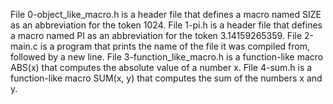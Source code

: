 File 0-object_like_macro.h is a header file that defines a macro named SIZE as an abbreviation for the token 1024.
File 1-pi.h is a header file that defines a macro named PI as an abbreviation for the token 3.14159265359.
File 2-main.c is a program that prints the name of the file it was compiled from, followed by a new line.
File 3-function_like_macro.h is a function-like macro ABS(x) that computes the absolute value of a number x.
File 4-sum.h is a function-like macro SUM(x, y) that computes the sum of the numbers x and y.
